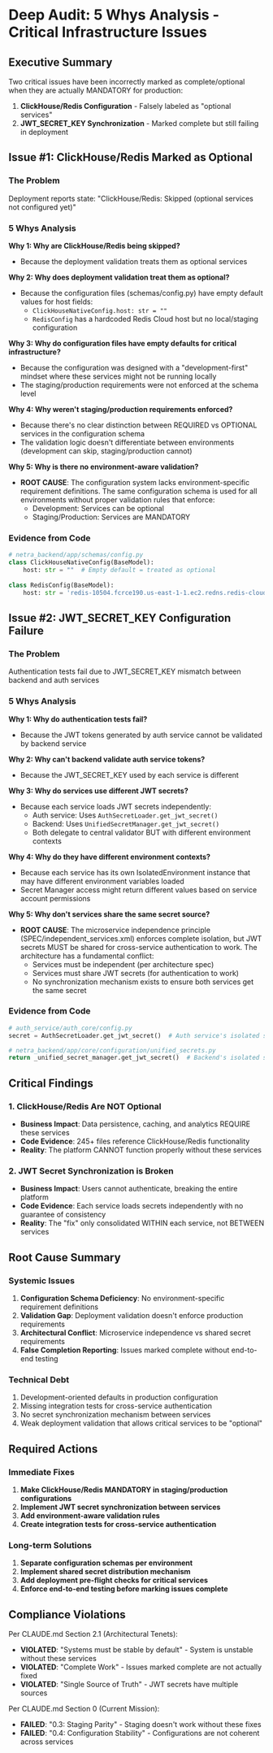 # Deep Audit: 5 Whys Analysis - Critical Infrastructure Issues

## Executive Summary
Two critical issues have been incorrectly marked as complete/optional when they are actually MANDATORY for production:
1. **ClickHouse/Redis Configuration** - Falsely labeled as "optional services"
2. **JWT_SECRET_KEY Synchronization** - Marked complete but still failing in deployment

## Issue #1: ClickHouse/Redis Marked as Optional

### The Problem
Deployment reports state: "ClickHouse/Redis: Skipped (optional services not configured yet)"

### 5 Whys Analysis

**Why 1: Why are ClickHouse/Redis being skipped?**
- Because the deployment validation treats them as optional services

**Why 2: Why does deployment validation treat them as optional?**
- Because the configuration files (schemas/config.py) have empty default values for host fields:
  - `ClickHouseNativeConfig.host: str = ""`
  - `RedisConfig` has a hardcoded Redis Cloud host but no local/staging configuration

**Why 3: Why do configuration files have empty defaults for critical infrastructure?**
- Because the configuration was designed with a "development-first" mindset where these services might not be running locally
- The staging/production requirements were not enforced at the schema level

**Why 4: Why weren't staging/production requirements enforced?**
- Because there's no clear distinction between REQUIRED vs OPTIONAL services in the configuration schema
- The validation logic doesn't differentiate between environments (development can skip, staging/production cannot)

**Why 5: Why is there no environment-aware validation?**
- **ROOT CAUSE**: The configuration system lacks environment-specific requirement definitions. The same configuration schema is used for all environments without proper validation rules that enforce:
  - Development: Services can be optional
  - Staging/Production: Services are MANDATORY

### Evidence from Code
```python
# netra_backend/app/schemas/config.py
class ClickHouseNativeConfig(BaseModel):
    host: str = ""  # Empty default = treated as optional
    
class RedisConfig(BaseModel):
    host: str = 'redis-10504.fcrce190.us-east-1-1.ec2.redns.redis-cloud.com'  # Hardcoded cloud host
```

## Issue #2: JWT_SECRET_KEY Configuration Failure

### The Problem
Authentication tests fail due to JWT_SECRET_KEY mismatch between backend and auth services

### 5 Whys Analysis

**Why 1: Why do authentication tests fail?**
- Because the JWT tokens generated by auth service cannot be validated by backend service

**Why 2: Why can't backend validate auth service tokens?**
- Because the JWT_SECRET_KEY used by each service is different

**Why 3: Why do services use different JWT secrets?**
- Because each service loads JWT secrets independently:
  - Auth service: Uses `AuthSecretLoader.get_jwt_secret()` 
  - Backend: Uses `UnifiedSecretManager.get_jwt_secret()`
  - Both delegate to central validator BUT with different environment contexts

**Why 4: Why do they have different environment contexts?**
- Because each service has its own IsolatedEnvironment instance that may have different environment variables loaded
- Secret Manager access might return different values based on service account permissions

**Why 5: Why don't services share the same secret source?**
- **ROOT CAUSE**: The microservice independence principle (SPEC/independent_services.xml) enforces complete isolation, but JWT secrets MUST be shared for cross-service authentication to work. The architecture has a fundamental conflict:
  - Services must be independent (per architecture spec)
  - Services must share JWT secrets (for authentication to work)
  - No synchronization mechanism exists to ensure both services get the same secret

### Evidence from Code
```python
# auth_service/auth_core/config.py
secret = AuthSecretLoader.get_jwt_secret()  # Auth service's isolated secret loading

# netra_backend/app/core/configuration/unified_secrets.py  
return _unified_secret_manager.get_jwt_secret()  # Backend's isolated secret loading
```

## Critical Findings

### 1. ClickHouse/Redis Are NOT Optional
- **Business Impact**: Data persistence, caching, and analytics REQUIRE these services
- **Code Evidence**: 245+ files reference ClickHouse/Redis functionality
- **Reality**: The platform CANNOT function properly without these services

### 2. JWT Secret Synchronization is Broken
- **Business Impact**: Users cannot authenticate, breaking the entire platform
- **Code Evidence**: Each service loads secrets independently with no guarantee of consistency
- **Reality**: The "fix" only consolidated WITHIN each service, not BETWEEN services

## Root Cause Summary

### Systemic Issues
1. **Configuration Schema Deficiency**: No environment-specific requirement definitions
2. **Validation Gap**: Deployment validation doesn't enforce production requirements
3. **Architectural Conflict**: Microservice independence vs shared secret requirements
4. **False Completion Reporting**: Issues marked complete without end-to-end testing

### Technical Debt
1. Development-oriented defaults in production configuration
2. Missing integration tests for cross-service authentication
3. No secret synchronization mechanism between services
4. Weak deployment validation that allows critical services to be "optional"

## Required Actions

### Immediate Fixes
1. **Make ClickHouse/Redis MANDATORY in staging/production configurations**
2. **Implement JWT secret synchronization between services**
3. **Add environment-aware validation rules**
4. **Create integration tests for cross-service authentication**

### Long-term Solutions
1. **Separate configuration schemas per environment**
2. **Implement shared secret distribution mechanism**
3. **Add deployment pre-flight checks for critical services**
4. **Enforce end-to-end testing before marking issues complete**

## Compliance Violations

Per CLAUDE.md Section 2.1 (Architectural Tenets):
- **VIOLATED**: "Systems must be stable by default" - System is unstable without these services
- **VIOLATED**: "Complete Work" - Issues marked complete are not actually fixed
- **VIOLATED**: "Single Source of Truth" - JWT secrets have multiple sources

Per CLAUDE.md Section 0 (Current Mission):
- **FAILED**: "0.3: Staging Parity" - Staging doesn't work without these fixes
- **FAILED**: "0.4: Configuration Stability" - Configurations are not coherent across services